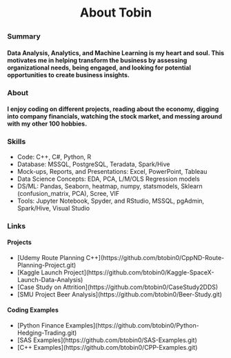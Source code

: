 # <p align="center"> About Tobin </p>


### Summary
#### Data Analysis, Analytics, and Machine Learning is my heart and soul. This motivates me in helping transform the business by assessing organizational needs, being engaged, and looking for potential opportunities to create business insights.



### About
#### I enjoy coding on different projects, reading about the economy, digging into company financials, watching the stock market, and messing around with my other 100 hobbies.


### Skills
<ul> 
<li>Code: C++, C#, Python, R</li>
<li>Database: MSSQL, PostgreSQL, Teradata, Spark/Hive</li>
<li>Mock-ups, Reports, and Presentations: Excel, PowerPoint, Tableau</li>
<li>Data Science Concepts: EDA, PCA, L/M/OLS Regression models</li>
<li>DS/ML: Pandas, Seaborn, heatmap, numpy, statsmodels, Sklearn (confusion_matrix, PCA), Scree, VIF</li>
<li>Tools: Jupyter Notebook, Spyder, and RStudio, MSSQL, pgAdmin, Spark/Hive, Visual Studio </li>
</ul>


### Links

#### Projects
<ul>
<li>[Udemy Route Planning C++](https://github.com/btobin0/CppND-Route-Planning-Project.git)</li>
<li>[Kaggle Launch Project](https://github.com/btobin0/Kaggle-SpaceX-Launch-Data-Analysis)</li>
<li>[Case Study on Attrition](https://github.com/btobin0/CaseStudy2DDS)</li>
<li>[SMU Project Beer Analysis](https://github.com/btobin0/Beer-Study.git)</li>
</ul>

#### Coding Examples
<ul>
<li>[Python Finance Examples](https://github.com/btobin0/Python-Hedging-Trading.git)</li>
<li>[SAS Examples](https://github.com/btobin0/SAS-Examples.git)</li>
<li>[C++ Examples](https://github.com/btobin0/CPP-Examples.git)</li>
</ul>


<br></br>

